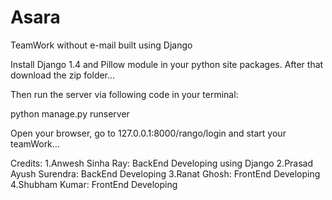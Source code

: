 # Asara
TeamWork without e-mail built using Django

Install Django 1.4 and Pillow module in your python site packages. After that download the zip folder...

Then run the server via following code in your terminal:

python manage.py runserver

Open your browser, go to 127.0.0.1:8000/rango/login and start your teamWork...

Credits:
1.Anwesh Sinha Ray: BackEnd Developing using Django
2.Prasad Ayush Surendra: BackEnd Developing
3.Ranat Ghosh: FrontEnd Developing
4.Shubham Kumar: FrontEnd Developing
